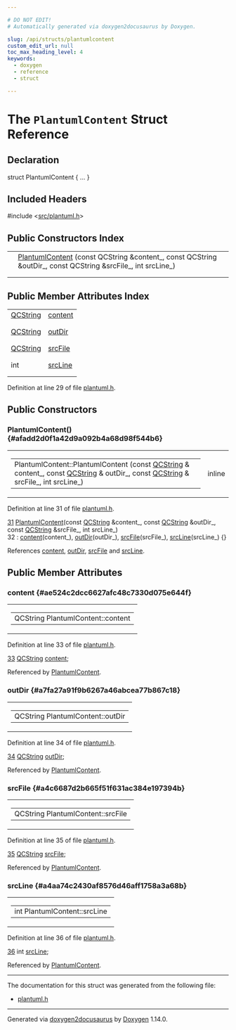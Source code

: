 ```yaml
---

# DO NOT EDIT!
# Automatically generated via doxygen2docusaurus by Doxygen.

slug: /api/structs/plantumlcontent
custom_edit_url: null
toc_max_heading_level: 4
keywords:
  - doxygen
  - reference
  - struct

---
```


<div class="doxyPage">

# The `PlantumlContent` Struct Reference



## Declaration

<div class="doxyDeclaration">
struct PlantumlContent { ... }
</div>

## Included Headers

<div class="doxyIncludesList">#include &lt;<a href="/web-doxygen/docs/api/files/src/plantuml-h">src/plantuml.h</a>&gt;
</div>

## Public Constructors Index

<table class="doxyMembersIndex">

<tr class="doxyMemberIndexItem">
<td class="doxyMemberIndexItemType" align="left" valign="top"></td>
<td class="doxyMemberIndexItemName" align="left" valign="top"><a href="#afadd2d0f1a42d9a092b4a68d98f544b6">PlantumlContent</a> (const QCString &amp;content_, const QCString &amp;outDir_, const QCString &amp;srcFile_, int srcLine_)</td>
</tr>
<tr class="doxyMemberIndexDescription">
<td class="doxyMemberIndexDescriptionLeft"></td>
<td class="doxyMemberIndexDescriptionRight">
</td>
</tr>
<tr class="doxyMemberIndexSeparator">
<td class="doxyMemberIndexSeparator" colspan="2"></td>
</tr>

</table>

## Public Member Attributes Index

<table class="doxyMembersIndex">

<tr class="doxyMemberIndexItem">
<td class="doxyMemberIndexItemType" align="left" valign="top"><a href="/web-doxygen/docs/api/classes/qcstring">QCString</a></td>
<td class="doxyMemberIndexItemName" align="left" valign="top"><a href="#ae524c2dcc6627afc48c7330d075e644f">content</a></td>
</tr>
<tr class="doxyMemberIndexDescription">
<td class="doxyMemberIndexDescriptionLeft"></td>
<td class="doxyMemberIndexDescriptionRight">
</td>
</tr>
<tr class="doxyMemberIndexSeparator">
<td class="doxyMemberIndexSeparator" colspan="2"></td>
</tr>

<tr class="doxyMemberIndexItem">
<td class="doxyMemberIndexItemType" align="left" valign="top"><a href="/web-doxygen/docs/api/classes/qcstring">QCString</a></td>
<td class="doxyMemberIndexItemName" align="left" valign="top"><a href="#a7fa27a91f9b6267a46abcea77b867c18">outDir</a></td>
</tr>
<tr class="doxyMemberIndexDescription">
<td class="doxyMemberIndexDescriptionLeft"></td>
<td class="doxyMemberIndexDescriptionRight">
</td>
</tr>
<tr class="doxyMemberIndexSeparator">
<td class="doxyMemberIndexSeparator" colspan="2"></td>
</tr>

<tr class="doxyMemberIndexItem">
<td class="doxyMemberIndexItemType" align="left" valign="top"><a href="/web-doxygen/docs/api/classes/qcstring">QCString</a></td>
<td class="doxyMemberIndexItemName" align="left" valign="top"><a href="#a4c6687d2b665f51f631ac384e197394b">srcFile</a></td>
</tr>
<tr class="doxyMemberIndexDescription">
<td class="doxyMemberIndexDescriptionLeft"></td>
<td class="doxyMemberIndexDescriptionRight">
</td>
</tr>
<tr class="doxyMemberIndexSeparator">
<td class="doxyMemberIndexSeparator" colspan="2"></td>
</tr>

<tr class="doxyMemberIndexItem">
<td class="doxyMemberIndexItemType" align="left" valign="top">int</td>
<td class="doxyMemberIndexItemName" align="left" valign="top"><a href="#a4aa74c2430af8576d46aff1758a3a68b">srcLine</a></td>
</tr>
<tr class="doxyMemberIndexDescription">
<td class="doxyMemberIndexDescriptionLeft"></td>
<td class="doxyMemberIndexDescriptionRight">
</td>
</tr>
<tr class="doxyMemberIndexSeparator">
<td class="doxyMemberIndexSeparator" colspan="2"></td>
</tr>

</table>


<p>Definition at line 29 of file <a href="/web-doxygen/docs/api/files/src/plantuml-h">plantuml.h</a>.</p>


<div class="doxySectionDef">

## Public Constructors

### PlantumlContent() {#afadd2d0f1a42d9a092b4a68d98f544b6}

<div class="doxyMemberItem">
<div class="doxyMemberProto">
<table class="doxyMemberLabels">
<tr class="doxyMemberLabels">
<td class="doxyMemberLabelsLeft">
<table class="doxyMemberName">
<tr>
<td class="doxyMemberName">PlantumlContent::PlantumlContent (const <a href="/web-doxygen/docs/api/classes/qcstring">QCString</a> &amp; content_, const <a href="/web-doxygen/docs/api/classes/qcstring">QCString</a> &amp; outDir_, const <a href="/web-doxygen/docs/api/classes/qcstring">QCString</a> &amp; srcFile_, int srcLine_)</td>
</tr>
</table>
</td>
<td class="doxyMemberLabelsRight">
<span class="doxyMemberLabels">
<span class="doxyMemberLabel inline">inline</span>
</span>
</td>
</tr>
</table>
</div>
<div class="doxyMemberDoc">



<p>Definition at line 31 of file <a href="/web-doxygen/docs/api/files/src/plantuml-h">plantuml.h</a>.</p>


<div class="doxyProgramListing">

<div class="doxyCodeLine"><span class="doxyLineNumber"><a href="#afadd2d0f1a42d9a092b4a68d98f544b6">31</a></span><span class="doxyLineContent"><span class="doxyHighlight">  <a href="#afadd2d0f1a42d9a092b4a68d98f544b6">PlantumlContent</a>(</span><span class="doxyHighlightKeyword">const</span><span class="doxyHighlight"> <a href="/web-doxygen/docs/api/classes/qcstring">QCString</a> &amp;content_, </span><span class="doxyHighlightKeyword">const</span><span class="doxyHighlight"> <a href="/web-doxygen/docs/api/classes/qcstring">QCString</a> &amp;outDir_, </span><span class="doxyHighlightKeyword">const</span><span class="doxyHighlight"> <a href="/web-doxygen/docs/api/classes/qcstring">QCString</a> &amp;srcFile_, </span><span class="doxyHighlightKeywordType">int</span><span class="doxyHighlight"> srcLine_)</span></span></div>
<div class="doxyCodeLine"><span class="doxyLineNumber">32</span><span class="doxyLineContent"><span class="doxyHighlight">     : <a href="#ae524c2dcc6627afc48c7330d075e644f">content</a>(content_), <a href="#a7fa27a91f9b6267a46abcea77b867c18">outDir</a>(outDir_), <a href="#a4c6687d2b665f51f631ac384e197394b">srcFile</a>(srcFile_), <a href="#a4aa74c2430af8576d46aff1758a3a68b">srcLine</a>(srcLine_) {}</span></span></div>

</div>


<p>References <a href="#ae524c2dcc6627afc48c7330d075e644f">content</a>, <a href="#a7fa27a91f9b6267a46abcea77b867c18">outDir</a>, <a href="#a4c6687d2b665f51f631ac384e197394b">srcFile</a> and <a href="#a4aa74c2430af8576d46aff1758a3a68b">srcLine</a>.</p>

</div>
</div>

</div>

<div class="doxySectionDef">

## Public Member Attributes

### content {#ae524c2dcc6627afc48c7330d075e644f}

<div class="doxyMemberItem">
<div class="doxyMemberProto">
<table class="doxyMemberLabels">
<tr class="doxyMemberLabels">
<td class="doxyMemberLabelsLeft">
<table class="doxyMemberName">
<tr>
<td class="doxyMemberName">QCString PlantumlContent::content</td>
</tr>
</table>
</td>
</tr>
</table>
</div>
<div class="doxyMemberDoc">



<p>Definition at line 33 of file <a href="/web-doxygen/docs/api/files/src/plantuml-h">plantuml.h</a>.</p>


<div class="doxyProgramListing">

<div class="doxyCodeLine"><span class="doxyLineNumber"><a href="#ae524c2dcc6627afc48c7330d075e644f">33</a></span><span class="doxyLineContent"><span class="doxyHighlight">  <a href="/web-doxygen/docs/api/classes/qcstring">QCString</a> <a href="#ae524c2dcc6627afc48c7330d075e644f">content</a>;</span></span></div>

</div>


<p>Referenced by <a href="#afadd2d0f1a42d9a092b4a68d98f544b6">PlantumlContent</a>.</p>

</div>
</div>

### outDir {#a7fa27a91f9b6267a46abcea77b867c18}

<div class="doxyMemberItem">
<div class="doxyMemberProto">
<table class="doxyMemberLabels">
<tr class="doxyMemberLabels">
<td class="doxyMemberLabelsLeft">
<table class="doxyMemberName">
<tr>
<td class="doxyMemberName">QCString PlantumlContent::outDir</td>
</tr>
</table>
</td>
</tr>
</table>
</div>
<div class="doxyMemberDoc">



<p>Definition at line 34 of file <a href="/web-doxygen/docs/api/files/src/plantuml-h">plantuml.h</a>.</p>


<div class="doxyProgramListing">

<div class="doxyCodeLine"><span class="doxyLineNumber"><a href="#a7fa27a91f9b6267a46abcea77b867c18">34</a></span><span class="doxyLineContent"><span class="doxyHighlight">  <a href="/web-doxygen/docs/api/classes/qcstring">QCString</a> <a href="#a7fa27a91f9b6267a46abcea77b867c18">outDir</a>;</span></span></div>

</div>


<p>Referenced by <a href="#afadd2d0f1a42d9a092b4a68d98f544b6">PlantumlContent</a>.</p>

</div>
</div>

### srcFile {#a4c6687d2b665f51f631ac384e197394b}

<div class="doxyMemberItem">
<div class="doxyMemberProto">
<table class="doxyMemberLabels">
<tr class="doxyMemberLabels">
<td class="doxyMemberLabelsLeft">
<table class="doxyMemberName">
<tr>
<td class="doxyMemberName">QCString PlantumlContent::srcFile</td>
</tr>
</table>
</td>
</tr>
</table>
</div>
<div class="doxyMemberDoc">



<p>Definition at line 35 of file <a href="/web-doxygen/docs/api/files/src/plantuml-h">plantuml.h</a>.</p>


<div class="doxyProgramListing">

<div class="doxyCodeLine"><span class="doxyLineNumber"><a href="#a4c6687d2b665f51f631ac384e197394b">35</a></span><span class="doxyLineContent"><span class="doxyHighlight">  <a href="/web-doxygen/docs/api/classes/qcstring">QCString</a> <a href="#a4c6687d2b665f51f631ac384e197394b">srcFile</a>;</span></span></div>

</div>


<p>Referenced by <a href="#afadd2d0f1a42d9a092b4a68d98f544b6">PlantumlContent</a>.</p>

</div>
</div>

### srcLine {#a4aa74c2430af8576d46aff1758a3a68b}

<div class="doxyMemberItem">
<div class="doxyMemberProto">
<table class="doxyMemberLabels">
<tr class="doxyMemberLabels">
<td class="doxyMemberLabelsLeft">
<table class="doxyMemberName">
<tr>
<td class="doxyMemberName">int PlantumlContent::srcLine</td>
</tr>
</table>
</td>
</tr>
</table>
</div>
<div class="doxyMemberDoc">



<p>Definition at line 36 of file <a href="/web-doxygen/docs/api/files/src/plantuml-h">plantuml.h</a>.</p>


<div class="doxyProgramListing">

<div class="doxyCodeLine"><span class="doxyLineNumber"><a href="#a4aa74c2430af8576d46aff1758a3a68b">36</a></span><span class="doxyLineContent"><span class="doxyHighlight">  </span><span class="doxyHighlightKeywordType">int</span><span class="doxyHighlight"> <a href="#a4aa74c2430af8576d46aff1758a3a68b">srcLine</a>;</span></span></div>

</div>


<p>Referenced by <a href="#afadd2d0f1a42d9a092b4a68d98f544b6">PlantumlContent</a>.</p>

</div>
</div>

</div>

<hr/>

The documentation for this struct was generated from the following file:

<ul>
<li><a href="/web-doxygen/docs/api/files/src/plantuml-h">plantuml.h</a></li>
</ul>

<hr/>

<p class="doxyGeneratedBy">Generated via <a href="https://github.com/xpack/doxygen2docusaurus">doxygen2docusaurus</a> by <a href="https://www.doxygen.nl">Doxygen</a> 1.14.0.</p>

</div>
